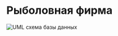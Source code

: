 # Рыболовная фирма
![UML схема базы данных](https://github.com/Rustamovich/db4o/raw/master/UML.png)
